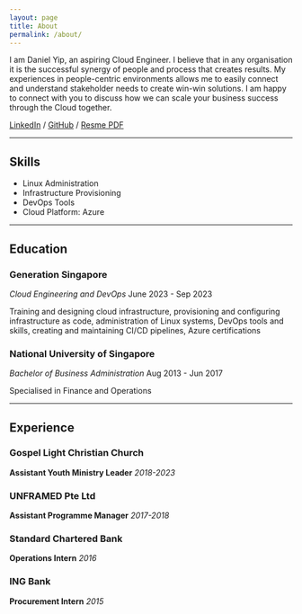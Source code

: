 ```yaml
---
layout: page
title: About
permalink: /about/
---
```


I am Daniel Yip, an aspiring Cloud Engineer. I believe that in any organisation it is the successful synergy of people and process that creates results. My experiences in people-centric environments allows me to easily connect and understand stakeholder needs to create win-win solutions. I am happy to connect with you to discuss how we can scale your business success through the Cloud together.

[LinkedIn](linkedin.com/in/daniel-yip-4b8426a6) /
[GitHub](https://github.com/daniel-yip92) /
[Resme PDF](https://drive.google.com/file/d/1uOsjqCOicZLQ0sk-H7Xps8xkWNPsMwOK/view?usp=drive_link)

---

## Skills

- Linux Administration
- Infrastructure Provisioning
- DevOps Tools
- Cloud Platform: Azure

---

## Education

### Generation Singapore
*Cloud Engineering and DevOps*                         June 2023 - Sep 2023

Training and designing cloud infrastructure, provisioning and configuring infrastructure as code, administration of Linux systems, DevOps tools and skills, creating and maintaining CI/CD pipelines, Azure certifications

### National University of Singapore
*Bachelor of Business Administration*                  Aug 2013 - Jun 2017

Specialised in Finance and Operations

---

## Experience

### Gospel Light Christian Church

**Assistant Youth Ministry Leader** *2018-2023*

### UNFRAMED Pte Ltd

**Assistant Programme Manager** *2017-2018*

### Standard Chartered Bank

**Operations Intern** *2016*

### ING Bank

**Procurement Intern** *2015*